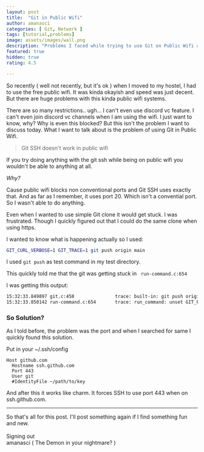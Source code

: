 ```yaml
---
layout: post
title:  "Git in Public Wifi"
author: amanasci
categories: [ Git, Network ]
tags: [tutorial,problems]
image: assets/images/wall.png
description: "Problems I faced while trying to use Git on Public Wifi and solution."
featured: true
hidden: true
rating: 4.5

---
```


So recently ( well not recently, but it's ok ) when I moved to my hostel, I had to use the free public wifi.  It was kinda okayish and speed was just decent.  But there are huge problems with this kinda public wifi systems. 

There are so many restrictions.. ugh... I can't even use discord vc feature. I can't even join discord vc channels when I am using the wifi. I just want to know, why? Why is even this blocked? But this isn't the problem I want to discuss today. What I want to talk about is the problem of using Git in Public Wifi. 

> Git SSH doesn't work in public wifi

If you try doing anything with the git ssh while being on public wifi you wouldn't be able to anything at all.

*Why?*

Cause public wifi blocks non conventional ports and Git SSH uses exactly that. And as far as I remember, it uses port 20. Which isn't a convential port. So I wasn't able to do anything. 

Even when I wanted to use simple Git clone it would get stuck. I was frustrated. Though I quickly figured out that I could do the same clone when using https. 

I wanted to know what is happening actually so I used: 

```bash
GIT_CURL_VERBOSE=1 GIT_TRACE=1 git push origin main
```

I used `git push` as test command in my test directory. 

This quickly told me that the git was getting stuck in  ` run-command.c:654` 

I was getting this output:
```bash
15:32:33.849897 git.c:458               trace: built-in: git push origin main
15:32:33.850142 run-command.c:654       trace: run_command: unset GIT_PREFIX; ssh git@github.com 'git-receive-pack '\''amanasci/test.git'\'
```

### So Solution? 
As I told before, the problem was the port and when I searched for same I quickly found this solution. 

Put in your ~/.ssh/config

``` config
Host github.com
  Hostname ssh.github.com
  Port 443
  User git
  #IdentityFile ~/path/to/key
```

And after this it works like charm. It forces SSH to use port 443 when on ssh.github.com.

---
So that's all for this post. I'll post something again if I find something fun and new. 
<br> <br>
Signing out<br>
amanasci ( The Demon in your nightmare? )